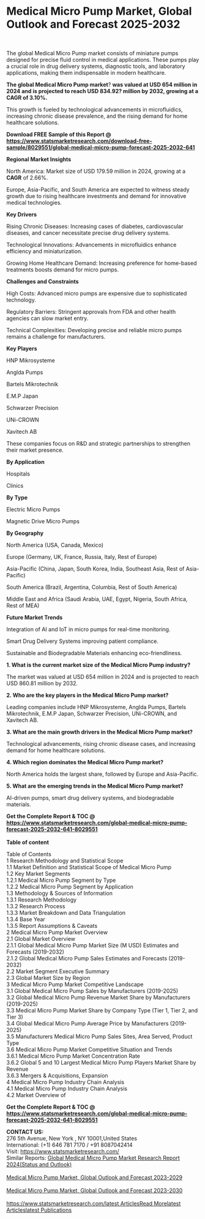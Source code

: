 <h1>Medical Micro Pump Market, Global Outlook and Forecast 2025-2032</h1><br/><p data-pm-slice="1 1 []">The global Medical Micro Pump market consists of miniature pumps designed for precise fluid control in medical applications. These pumps play a crucial role in drug delivery systems, diagnostic tools, and laboratory applications, making them indispensable in modern healthcare.</p><p><strong>The global Medical Micro Pump market</strong>? <strong>was valued at USD 654 million in 2024 and is projected to reach USD 834.92? million by 2032, growing at a <strong>CAGR</strong> of 3.10%. </strong></p><p>This growth is fueled by technological advancements in microfluidics, increasing chronic disease prevalence, and the rising demand for home healthcare solutions.</p><p><strong>Download FREE Sample of this Report @ <a href="https://www.statsmarketresearch.com/download-free-sample/8029551/global-medical-micro-pump-forecast-2025-2032-641">https://www.statsmarketresearch.com/download-free-sample/8029551/global-medical-micro-pump-forecast-2025-2032-641</a></strong></p><p><strong>Regional Market Insights</strong></p><p>North America: Market size of USD 179.59 million in 2024, growing at a <strong>CAGR</strong> of 2.66%.</p><p>Europe, Asia-Pacific, and South America are expected to witness steady growth due to rising healthcare investments and demand for innovative medical technologies.</p><p><strong>Key Drivers</strong></p><p>Rising Chronic Diseases: Increasing cases of diabetes, cardiovascular diseases, and cancer necessitate precise drug delivery systems.</p><p>Technological Innovations: Advancements in microfluidics enhance efficiency and miniaturization.</p><p>Growing Home Healthcare Demand: Increasing preference for home-based treatments boosts demand for micro pumps.</p><p><strong>Challenges and Constraints</strong></p><p>High Costs: Advanced micro pumps are expensive due to sophisticated technology.</p><p>Regulatory Barriers: Stringent approvals from FDA and other health agencies can slow market entry.</p><p>Technical Complexities: Developing precise and reliable micro pumps remains a challenge for manufacturers.</p><p><strong><strong>Key Players</strong></strong></p><p>HNP Mikrosysteme</p><p>Anglda Pumps</p><p>Bartels Mikrotechnik</p><p>E.M.P Japan</p><p>Schwarzer Precision</p><p>UNi-CROWN</p><p>Xavitech AB</p><p>These companies focus on R&D and strategic partnerships to strengthen their market presence.</p><p><strong><strong>By Application</strong></strong></p><p>Hospitals</p><p>Clinics</p><p><strong>By Type</strong></p><p>Electric Micro Pumps</p><p>Magnetic Drive Micro Pumps</p><p><strong>By Geography</strong></p><p>North America (USA, Canada, Mexico)</p><p>Europe (Germany, UK, France, Russia, Italy, Rest of Europe)</p><p>Asia-Pacific (China, Japan, South Korea, India, Southeast Asia, Rest of Asia-Pacific)</p><p>South America (Brazil, Argentina, Columbia, Rest of South America)</p><p>Middle East and Africa (Saudi Arabia, UAE, Egypt, Nigeria, South Africa, Rest of MEA)</p><p><strong>Future Market Trends</strong></p><p>Integration of AI and IoT in micro pumps for real-time monitoring.</p><p>Smart Drug Delivery Systems improving patient compliance.</p><p>Sustainable and Biodegradable Materials enhancing eco-friendliness.</p><p><strong>1. What is the current market size of the Medical Micro Pump industry?</strong></p><p>The market was valued at USD 654 million in 2024 and is projected to reach USD 860.81 million by 2032.</p><p><strong>2. Who are the <strong>key players</strong> in the Medical Micro Pump market?</strong></p><p>Leading companies include HNP Mikrosysteme, Anglda Pumps, Bartels Mikrotechnik, E.M.P Japan, Schwarzer Precision, UNi-CROWN, and Xavitech AB.</p><p><strong>3. What are the main growth drivers in the Medical Micro Pump market?</strong></p><p>Technological advancements, rising chronic disease cases, and increasing demand for home healthcare solutions.</p><p><strong>4. Which region dominates the Medical Micro Pump market?</strong></p><p>North America holds the largest share, followed by Europe and Asia-Pacific.</p><p><strong>5. What are the emerging trends in the Medical Micro Pump market?</strong></p><p>AI-driven pumps, smart drug delivery systems, and biodegradable materials.</p><div><b>Get the Complete Report & TOC @ <a href="https://www.statsmarketresearch.com/global-medical-micro-pump-forecast-2025-2032-641-8029551">https://www.statsmarketresearch.com/global-medical-micro-pump-forecast-2025-2032-641-8029551</a></b></div><br><b>Table of content</b><p>Table of Contents<br />1 Research Methodology and Statistical Scope<br />1.1 Market Definition and Statistical Scope of Medical Micro Pump<br />1.2 Key Market Segments<br />1.2.1 Medical Micro Pump Segment by Type<br />1.2.2 Medical Micro Pump Segment by Application<br />1.3 Methodology & Sources of Information<br />1.3.1 Research Methodology<br />1.3.2 Research Process<br />1.3.3 Market Breakdown and Data Triangulation<br />1.3.4 Base Year<br />1.3.5 Report Assumptions & Caveats<br />2 Medical Micro Pump Market Overview<br />2.1 Global Market Overview<br />2.1.1 Global Medical Micro Pump Market Size (M USD) Estimates and Forecasts (2019-2032)<br />2.1.2 Global Medical Micro Pump Sales Estimates and Forecasts (2019-2032)<br />2.2 Market Segment Executive Summary<br />2.3 Global Market Size by Region<br />3 Medical Micro Pump Market Competitive Landscape<br />3.1 Global Medical Micro Pump Sales by Manufacturers (2019-2025)<br />3.2 Global Medical Micro Pump Revenue Market Share by Manufacturers (2019-2025)<br />3.3 Medical Micro Pump Market Share by Company Type (Tier 1, Tier 2, and Tier 3)<br />3.4 Global Medical Micro Pump Average Price by Manufacturers (2019-2025)<br />3.5 Manufacturers Medical Micro Pump Sales Sites, Area Served, Product Type<br />3.6 Medical Micro Pump Market Competitive Situation and Trends<br />3.6.1 Medical Micro Pump Market Concentration Rate<br />3.6.2 Global 5 and 10 Largest Medical Micro Pump Players Market Share by Revenue<br />3.6.3 Mergers & Acquisitions, Expansion<br />4 Medical Micro Pump Industry Chain Analysis<br />4.1 Medical Micro Pump Industry Chain Analysis<br />4.2 Market Overview of<br><div><b>Get the Complete Report & TOC @ <a href="https://www.statsmarketresearch.com/global-medical-micro-pump-forecast-2025-2032-641-8029551">https://www.statsmarketresearch.com/global-medical-micro-pump-forecast-2025-2032-641-8029551</a></b></div></p> <b>CONTACT US:</b><br>276 5th Avenue, New York , NY 10001,United States<br>International: (+1) 646 781 7170 / +91 8087042414<br>Visit: <a href="https://www.statsmarketresearch.com/">https://www.statsmarketresearch.com/</a><br>Similar Reports: <a href="https://www.statsmarketresearch.com/global-medical-micro-pump-forecast-2025-2032-641-8029551">Global Medical Micro Pump Market Research Report 2024(Status and Outlook)</a><br/><br/><a href="https://www.statsmarketresearch.com/global-medical-micro-pump-forecast-2025-2032-641-8029551">Medical Micro Pump Market, Global Outlook and Forecast 2023-2029</a><br/><br/><a href="https://www.statsmarketresearch.com/global-medical-micro-pump-forecast-2025-2032-641-8029551">Medical Micro Pump Market, Global Outlook and Forecast 2023-2030</a><br/><br/><a href="https://gyeongbokgung.com">https://www.statsmarketresearch.com/</a><a href="https://hallyeomaritime.com">latest Articles</a><a href="https://jingwansa.com">Read More</a><a href=https://nguoiviet.jp/">latest Articles</a><a href="https://www.intelmarketresearch.com/">latest Publications</a>